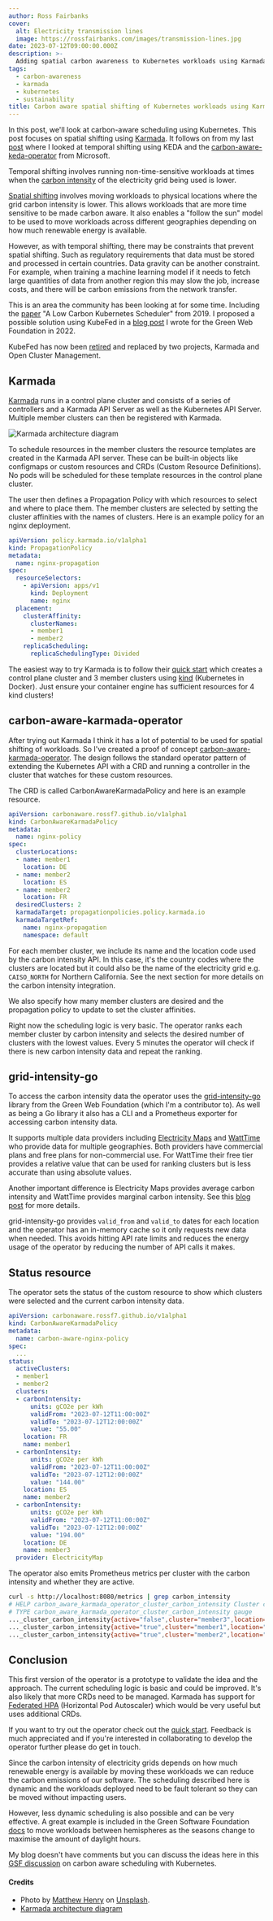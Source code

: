 ```yaml
---
author: Ross Fairbanks
cover:
  alt: Electricity transmission lines
  image: https://rossfairbanks.com/images/transmission-lines.jpg
date: 2023-07-12T09:00:00.000Z
description: >-
  Adding spatial carbon awareness to Kubernetes workloads using Karmada.
tags:
  - carbon-awareness
  - karmada
  - kubernetes
  - sustainability
title: Carbon aware spatial shifting of Kubernetes workloads using Karmada
---
```


In this post, we'll look at carbon-aware scheduling using Kubernetes. This
post focuses on spatial shifting using [Karmada](https://karmada.io). It follows on from my last [post](https://rossfairbanks.com/2023/06/05/carbon-aware-temporal-shifting-with-keda/) where I looked at temporal shifting using KEDA and the [carbon-aware-keda-operator](https://github.com/Azure/carbon-aware-keda-operator) from Microsoft.

Temporal shifting involves running non-time-sensitive workloads at times when the [carbon intensity](https://learn.greensoftware.foundation/carbon-awareness/#carbon-intensity) of the electricity grid being used is lower.

[Spatial shifting](https://learn.greensoftware.foundation/carbon-awareness/#spatial-shifting)
involves moving workloads to physical locations where the grid carbon intensity is lower. This allows
workloads that are more time sensitive to be made carbon aware. It also enables a "follow the sun" model
to be used to move workloads across different geographies depending on how much renewable energy is available.

However, as with temporal shifting, there may be constraints that prevent spatial shifting. Such as regulatory
requirements that data must be stored and processed in certain countries. Data gravity can be another constraint.
For example, when training a machine learning model if it needs to fetch large quantities of data from another
region this may slow the job, increase costs, and there will be carbon emissions from the network transfer.

This is an area the community has been looking at for some time. Including the [paper](https://ceur-ws.org/Vol-2382/ICT4S2019_paper_28.pdf)
"A Low Carbon Kubernetes Scheduler" from 2019. I proposed a possible solution using KubeFed in a [blog post](https://www.thegreenwebfoundation.org/news/carbon-aware-scheduling-on-nomad-and-kubernetes/) I wrote for the Green Web Foundation in 2022.

KubeFed has now been [retired](https://www.cncf.io/blog/2022/09/26/karmada-and-open-cluster-management-two-new-approaches-to-the-multicluster-fleet-management-challenge/)
and replaced by two projects, Karmada and Open Cluster Management.

## Karmada

[Karmada](https://karmada.io) runs in a control plane cluster and consists of a series of controllers and a Karmada API Server as well
as the Kubernetes API Server. Multiple member clusters can then be registered with Karmada.

![Karmada architecture diagram](/images/karmada-architecture.png)

To schedule resources in the member clusters the resource templates are created in the Karmada API server. These can be built-in objects
like configmaps or custom resources and CRDs (Custom Resource Definitions). No pods will be scheduled for these template resources in the control plane cluster.

The user then defines a Propagation Policy with which resources to select and where to place them. The member clusters are
selected by setting the cluster affinities with the names of clusters. Here is an example policy for an nginx deployment.

```yaml
apiVersion: policy.karmada.io/v1alpha1
kind: PropagationPolicy
metadata:
  name: nginx-propagation
spec:
  resourceSelectors:
    - apiVersion: apps/v1
      kind: Deployment
      name: nginx
  placement:
    clusterAffinity:
      clusterNames:
      - member1
      - member2
    replicaScheduling:
      replicaSchedulingType: Divided
```

The easiest way to try Karmada is to follow their [quick start](https://github.com/karmada-io/karmada#quick-start)
which creates a control plane cluster and 3 member clusters using [kind](https://kind.sigs.k8s.io/) (Kubernetes in Docker).
Just ensure your container engine has sufficient resources for 4 kind clusters!

## carbon-aware-karmada-operator

After trying out Karmada I think it has a lot of potential to be used for spatial shifting of workloads.
So I've created a proof of concept [carbon-aware-karmada-operator](https://github.com/rossf7/carbon-aware-karmada-operator).
The design follows the standard operator pattern of extending the Kubernetes API with a CRD and
running a controller in the cluster that watches for these custom resources.

The CRD is called CarbonAwareKarmadaPolicy and here is an example resource.

```yaml
apiVersion: carbonaware.rossf7.github.io/v1alpha1
kind: CarbonAwareKarmadaPolicy
metadata:
  name: nginx-policy
spec:
  clusterLocations:
  - name: member1
    location: DE
  - name: member2
    location: ES
  - name: member2
    location: FR
  desiredClusters: 2
  karmadaTarget: propagationpolicies.policy.karmada.io
  karmadaTargetRef:
    name: nginx-propagation
    namespace: default
```

For each member cluster, we include its name and the location code used by the carbon intensity API. In this case, it's
the country codes where the clusters are located but it could also be the name of the electricity grid e.g. `CAISO_NORTH`
for Northern California. See the next section for more details on the carbon intensity integration.

We also specify how many member clusters are desired and the propagation policy to update to set the cluster affinities.

Right now the scheduling logic is very basic. The operator ranks each member cluster by carbon intensity and selects the
desired number of clusters with the lowest values. Every 5 minutes the operator will check if there is new carbon intensity
data and repeat the ranking.

## grid-intensity-go

To access the carbon intensity data the operator uses the [grid-intensity-go](https://github.com/thegreenwebfoundation/grid-intensity-go)
library from the Green Web Foundation (which I'm a contributor to). As well as being a Go library it also has a CLI and a Prometheus exporter for accessing carbon intensity data. 

It supports multiple data providers including [Electricity Maps](https://www.electricitymaps.com/) and [WattTime](https://www.watttime.org/)
who provide data for multiple geographies. Both providers have commercial plans and free plans for non-commercial use. For WattTime their
free tier provides a relative value that can be used for ranking clusters but is less accurate than using absolute values.

Another important difference is Electricity Maps provides average carbon intensity and WattTime provides marginal carbon intensity.
See this [blog post](https://www.electricitymaps.com/blog/marginal-vs-average-real-time-decision-making) for more details.

grid-intensity-go provides `valid_from` and `valid_to` dates for each location and the operator has an in-memory cache so it only requests
new data when needed. This avoids hitting API rate limits and reduces the energy usage of the operator by reducing the number of API calls it makes.

## Status resource

The operator sets the status of the custom resource to show which clusters were selected
and the current carbon intensity data. 

```yaml
apiVersion: carbonaware.rossf7.github.io/v1alpha1
kind: CarbonAwareKarmadaPolicy
metadata:
  name: carbon-aware-nginx-policy
spec:
  ...
status:
  activeClusters:
  - member1
  - member2
  clusters:
  - carbonIntensity:
      units: gCO2e per kWh
      validFrom: "2023-07-12T11:00:00Z"
      validTo: "2023-07-12T12:00:00Z"
      value: "55.00"
    location: FR
    name: member1
  - carbonIntensity:
      units: gCO2e per kWh
      validFrom: "2023-07-12T11:00:00Z"
      validTo: "2023-07-12T12:00:00Z"
      value: "144.00"
    location: ES
    name: member2
  - carbonIntensity:
      units: gCO2e per kWh
      validFrom: "2023-07-12T11:00:00Z"
      validTo: "2023-07-12T12:00:00Z"
      value: "194.00"
    location: DE
    name: member3
  provider: ElectricityMap
```

The operator also emits Prometheus metrics per cluster with the carbon intensity and whether they are active.

```sh
curl -s http://localhost:8080/metrics | grep carbon_intensity
# HELP carbon_aware_karmada_operator_cluster_carbon_intensity Cluster carbon intensity
# TYPE carbon_aware_karmada_operator_cluster_carbon_intensity gauge
..._cluster_carbon_intensity{active="false",cluster="member3",location="DE"} 196
..._cluster_carbon_intensity{active="true",cluster="member1",location="FR"} 51
..._cluster_carbon_intensity{active="true",cluster="member2",location="ES"} 151
```

## Conclusion

This first version of the operator is a prototype to validate the idea and the
approach. The current scheduling logic is basic and could be improved.
It's also likely that more CRDs need to be managed. Karmada has support for
[Federated HPA](https://karmada.io/docs/tutorials/autoscaling-with-federatedhpa)
 (Horizontal Pod Autoscaler) which would be very useful but uses additional CRDs.

If you want to try out the operator check out the [quick start](https://github.com/rossf7/carbon-aware-karmada-operator#quick-start).
Feedback is much appreciated and if you're interested in collaborating to develop the
operator further please do get in touch.

Since the carbon intensity of electricity grids depends on how much renewable energy is available
by moving these workloads we can reduce the carbon emissions of our software. The scheduling
described here is dynamic and the workloads deployed need to be fault tolerant so they can be moved
without impacting users.

However, less dynamic scheduling is also possible and can be very effective.
A great example is included in the Green Software Foundation [docs](https://learn.greensoftware.foundation/carbon-awareness/#spatial-shifting) to move workloads
between hemispheres as the seasons change to maximise the amount of daylight hours.

My blog doesn't have comments but you can discuss the ideas here in this [GSF discussion](https://github.com/orgs/Green-Software-Foundation/discussions/36) on
carbon aware scheduling with Kubernetes.

#### Credits

- Photo by [Matthew Henry](https://unsplash.com/@matthewhenry) on [Unsplash](https://unsplash.com/photos/yETqkLnhsUI).
- [Karmada architecture diagram](https://github.com/karmada-io/karmada/blob/ccd8c3f863401ecf00bc8589e476bd5169d43d5f/docs/images/architecture.png)
